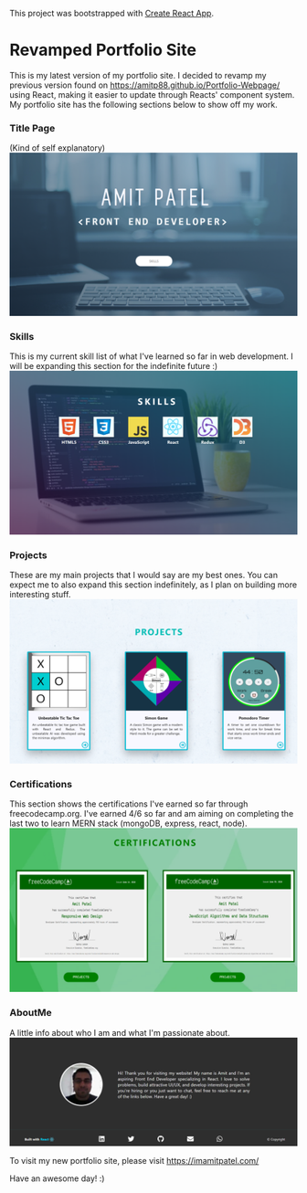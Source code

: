 This project was bootstrapped with [Create React App](https://github.com/facebook/create-react-app).

# Revamped Portfolio Site

This is my latest version of my portfolio site. I decided to revamp my previous version found on https://amitp88.github.io/Portfolio-Webpage/ using React, making it easier to update through Reacts' component system. My portfolio site has the following sections below to show off my work.

### Title Page
(Kind of self explanatory)
![TitlePage](https://github.com/AmitP88/Revamped-Portfolio-Site-React/blob/master/TitlePage.png)

### Skills
This is my current skill list of what I've learned so far in web development. I will be expanding this section for the indefinite future :)
![Skills](https://github.com/AmitP88/Revamped-Portfolio-Site-React/blob/master/Skills.png)

### Projects
These are my main projects that I would say are my best ones. You can expect me to also expand this section indefinitely, as I plan on building more interesting stuff.
![Projects](https://github.com/AmitP88/Revamped-Portfolio-Site-React/blob/master/Projects.png)

### Certifications
This section shows the certifications I've earned so far through freecodecamp.org. I've earned 4/6 so far and am aiming on completing the last two to learn MERN stack (mongoDB, express, react, node).
![Certifications](https://github.com/AmitP88/Revamped-Portfolio-Site-React/blob/master/Certifications.png)

### AboutMe
A little info about who I am and what I'm passionate about.
![AboutMe](https://github.com/AmitP88/Revamped-Portfolio-Site-React/blob/master/AboutMe.png)

To visit my new portfolio site, please visit https://imamitpatel.com/

Have an awesome day! :)
